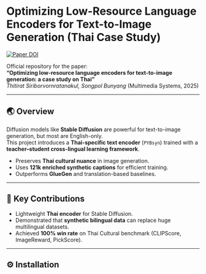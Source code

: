 # Optimizing Low-Resource Language Encoders for Text-to-Image Generation (Thai Case Study)

[![Paper DOI](https://img.shields.io/badge/Paper-10.1007/s00530--025--01834--1-blue)](https://doi.org/10.1007/s00530-025-01834-1)

Official repository for the paper:  
**“Optimizing low-resource language encoders for text-to-image generation: a case study on Thai”**  
*Thitirat Siriborvornratanakul, Songpol Bunyang* (Multimedia Systems, 2025)

---

## 🌏 Overview

Diffusion models like **Stable Diffusion** are powerful for text-to-image generation, but most are English-only.  
This project introduces a **Thai-specific text encoder** (`PYBsyn`) trained with a **teacher–student cross-lingual learning framework**.  

- Preserves **Thai cultural nuance** in image generation.  
- Uses **121k enriched synthetic captions** for efficient training.  
- Outperforms **GlueGen** and translation-based baselines.  

---

## 🔑 Key Contributions

- Lightweight **Thai encoder** for Stable Diffusion.  
- Demonstrated that **synthetic bilingual data** can replace huge multilingual datasets.  
- Achieved **100% win rate** on Thai Cultural benchmark (CLIPScore, ImageReward, PickScore).  

---

## ⚙️ Installation

